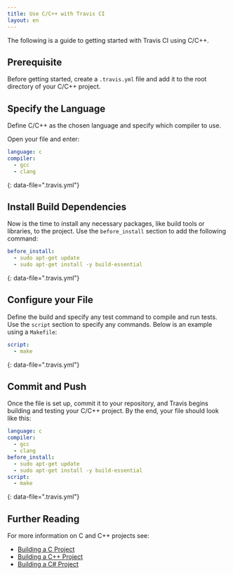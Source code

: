 ```yaml
---
title: Use C/C++ with Travis CI
layout: en
---
```


The following is a guide to getting started with Travis CI using C/C++. 

## Prerequisite
Before getting started, create a `.travis.yml` file and add it to the root directory of your C/C++ project.

## Specify the Language
Define C/C++ as the chosen language and specify which compiler to use.

Open your file and enter:

```yaml
language: c
compiler:
  - gcc
  - clang
```
{: data-file=".travis.yml"}

## Install Build Dependencies
Now is the time to install any necessary packages, like build tools or libraries, to the project. 
Use the `before_install` section to add the following command:

```yaml
before_install:
  - sudo apt-get update
  - sudo apt-get install -y build-essential
```
{: data-file=".travis.yml"}

## Configure your File
Define the build and specify any test command to compile and run tests. 
Use the `script` section to specify any commands. Below is an example using a `Makefile`:
 
```yaml
script:
  - make
```
{: data-file=".travis.yml"}

## Commit and Push
Once the file is set up, commit it to your repository, and Travis begins building and testing your C/C++ project. By the end, your file should look like this:

```yaml
language: c
compiler:
  - gcc
  - clang
before_install:
  - sudo apt-get update
  - sudo apt-get install -y build-essential
script:
  - make
```
{: data-file=".travis.yml"}

## Further Reading
For more information on C and C++ projects see:
* [Building a C Project](/user/language/c/)
* [Building a C++ Project](/user/language/cpp/)
* [Building a C# Project](/user/language/csharp/)
